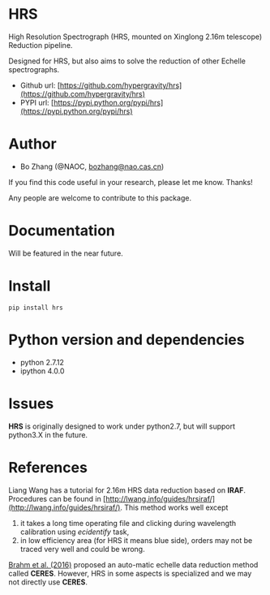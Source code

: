 HRS
===

High Resolution Spectrograph (HRS, mounted on Xinglong 2.16m telescope) Reduction pipeline.

Designed for HRS, but also aims to solve the reduction of other Echelle spectrographs.

- Github url: [https://github.com/hypergravity/hrs](https://github.com/hypergravity/hrs)
- PYPI url: [https://pypi.python.org/pypi/hrs](https://pypi.python.org/pypi/hrs)


Author
======

- Bo Zhang (@NAOC, bozhang@nao.cas.cn)

If you find this code useful in your research, please let me know. Thanks!

Any people are welcome to contribute to this package.


Documentation
=============

Will be featured in the near future.


Install
=======
`pip install hrs`


Python version and dependencies
===============================

- python 2.7.12
- ipython 4.0.0


Issues
======
**HRS** is originally designed to work under python2.7, but will support python3.X in the future.


References
==========

Liang Wang has a tutorial for 2.16m HRS data reduction based on **IRAF**. Procedures can be found in 
[http://lwang.info/guides/hrsiraf/](http://lwang.info/guides/hrsiraf/).
This method works well except

1. it takes a long time operating file and clicking during wavelength calibration using *ecidentify* task,
2. in low efficiency area (for HRS it means blue side), orders may not be traced very well and could be wrong.


[Brahm et al. (2016)](https://github.com/rabrahm/ceres) proposed an auto-matic echelle data reduction method called **CERES**.
However, HRS in some aspects is specialized and we may not directly use **CERES**.